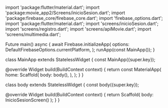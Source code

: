 import 'package:flutter/material.dart';
import 'package:movie_app2/Screens/inicioSesion.dart';
import 'package:firebase_core/firebase_core.dart';
import 'firebase_options.dart';
import 'package:flutter/material.dart';
import 'screens/inicioSesion.dart';
import 'screens/registro.dart';
import 'screens/apiMovie.dart';
import 'screens/multimedia.dart';

Future<void> main() async {
  await Firebase.initializeApp(
  options: DefaultFirebaseOptions.currentPlatform,
);
  runApp(const MainApp());
}

class MainApp extends StatelessWidget {
  const MainApp({super.key});

  @override
  Widget build(BuildContext context) {
    return const MaterialApp(
      home: Scaffold(
        body: body(),
      ),
    );
  }
}

class body extends StatelessWidget {
  const body({super.key});

  @override
  Widget build(BuildContext context) {
    return Scaffold(
      body: InicioSesionScreen()
    );
  }
}

